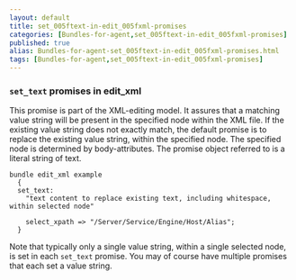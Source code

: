 ```yaml
---
layout: default
title: set_005ftext-in-edit_005fxml-promises
categories: [Bundles-for-agent,set_005ftext-in-edit_005fxml-promises]
published: true
alias: Bundles-for-agent-set_005ftext-in-edit_005fxml-promises.html
tags: [Bundles-for-agent,set_005ftext-in-edit_005fxml-promises]
---
```


### `set_text` promises in edit\_xml

  

This promise is part of the XML-editing model. It assures that a
matching value string will be present in the specified node within the
XML file. If the existing value string does not exactly match, the
default promise is to replace the existing value string, within the
specified node. The specified node is determined by body-attributes. The
promise object referred to is a literal string of text.

  

```
bundle edit_xml example
  {
  set_text:
    "text content to replace existing text, including whitespace, within selected node"

    select_xpath => "/Server/Service/Engine/Host/Alias";
  }
```

  

Note that typically only a single value string, within a single selected
node, is set in each `set_text` promise. You may of course have multiple
promises that each set a value string.
